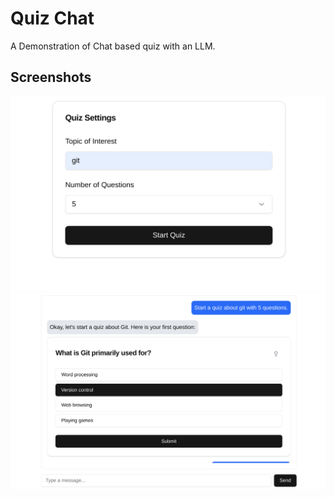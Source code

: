 # Quiz Chat

A Demonstration of Chat based quiz with an LLM.

## Screenshots

![Screenshot](screenshots/ss1.png)
![Screenshot](screenshots/ss2.png)